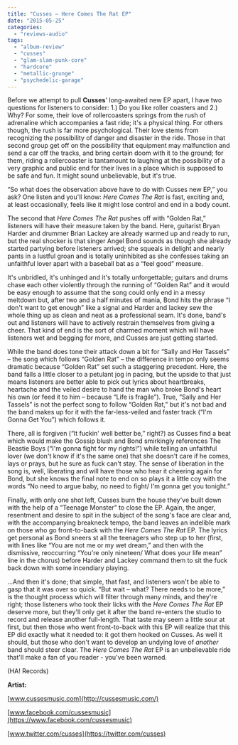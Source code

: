 ```yaml
---
title: "Cusses – Here Comes The Rat EP"
date: "2015-05-25"
categories: 
  - "reviews-audio"
tags: 
  - "album-review"
  - "cusses"
  - "glam-slam-punk-core"
  - "hardcore"
  - "metallic-grunge"
  - "psychedelic-garage"
---
```


Before we attempt to pull **Cusses**' long-awaited new EP apart, I have two questions for listeners to consider: 1.) Do you like roller coasters and 2.) Why? For some, their love of rollercoasters springs from the rush of adrenaline which accompanies a fast ride; it's a physical thing. For others though, the rush is far more psychological. Their love stems from recognizing the possibility of danger and disaster in the ride. Those in that second group get off on the possibility that equipment may malfunction and send a car off the tracks, and bring certain doom with it to the ground; for them, riding a rollercoaster is tantamount to laughing at the possibility of a very graphic and public end for their lives in a place which is supposed to be safe and fun. It might sound unbelievable, but it's true.

“So what does the observation above have to do with Cusses new EP,” you ask? One listen and you'll know: _Here Comes The Rat_ is fast, exciting and, at least occasionally, feels like it might lose control and end in a body count.

The second that _Here Comes The Rat_ pushes off with “Golden Rat,” listeners will have their measure taken by the band. Here, guitarist Bryan Harder and drummer Brian Lackey are already warmed up and ready to run, but the real shocker is that singer Angel Bond sounds as though she already started partying before listeners arrived; she squeals in delight and nearly pants in a lustful groan and is totally uninhibited as she confesses taking an unfaithful lover apart with a baseball bat as a “feel good” measure.

It's unbridled, it's unhinged and it's totally unforgettable; guitars and drums chase each other violently through the running of “Golden Rat” and it would be easy enough to assume that the song could only end in a messy meltdown but, after two and a half minutes of mania, Bond hits the phrase “I don't want to get enough” like a signal and Harder and lackey sew the whole thing up as clean and neat as a professional seam. It's done, band's out and listeners will have to actively restrain themselves from giving a cheer. That kind of end is the sort of charmed moment which will have listeners wet and begging for more, and Cusses are just getting started.

While the band does tone their attack down a bit for “Sally and Her Tassels” – the song which follows “Golden Rat” – the difference in tempo only seems dramatic because “Golden Rat” set such a staggering precedent. Here, the band falls a little closer to a petulant jog in pacing, but the upside to that just means listeners are better able to pick out lyrics about heartbreaks, heartache and the veiled desire to hand the man who broke Bond's heart his own (or feed it to him – because “Life is fragile”). True, “Sally and Her Tassels” is not the perfect song to follow “Golden Rat,” but it's not bad and the band makes up for it with the far-less-veiled and faster track (“I'm Gonna Get You”) which follows it.

There, all is forgiven (“It fuckin' well better be,” right?) as Cusses find a beat which would make the Gossip blush and Bond smirkingly references The Beastie Boys (“I'm gonna fight for my rights!”) while telling an unfaithful lover (we don't know if it's the same one) that she doesn't care if he comes, lays or prays, but he sure as fuck can't stay. The sense of liberation in the song is, well, liberating and will have those who hear it cheering again for Bond, but she knows the final note to end on so plays it a little coy with the words “No need to argue baby, no need to fight/ I'm gonna get you tonight.”

Finally, with only one shot left, Cusses burn the house they've built down with the help of a “Teenage Monster” to close the EP. Again, the anger, resentment and desire to spit in the subject of the song's face are clear and, with the accompanying breakneck tempo, the band leaves an indelible mark on those who go front-to-back with the _Here Comes The Rat_ EP. The lyrics get personal as Bond sneers st all the teenagers who step up to her (first, with lines like “You are not me or my wet dream,” and then with the dismissive, reoccurring “You're only nineteen/ What does your life mean” line in the chorus) before Harder and Lackey command them to sit the fuck back down with some incendiary playing.

...And then it's done; that simple, that fast, and listeners won't be able to gasp that it was over so quick. “But wait – what? There needs to be more,” is the thought process which will filter through many minds, and they're right; those listeners who took their licks with the _Here Comes The Rat_ EP deserve more, but they'll only get it after the band re-enters the studio to record and release another full-length. That taste may seem a little sour at first, but then those who went front-to-back with this EP will realize that this EP did exactly what it needed to: it got them hooked on Cusses. As well it should, but those who don't want to develop an undying love of _another_ band should steer clear. The _Here Comes The Rat_ EP is an unbelievable ride that'll make a fan of you reader - you've been warned.

(HA! Records)

**Artist:**

[www.cussesmusic.com](http://cussesmusic.com/)

[www.facebook.com/cussesmusic](https://www.facebook.com/cussesmusic)

[www.twitter.com/cusses](https://twitter.com/cusses)
